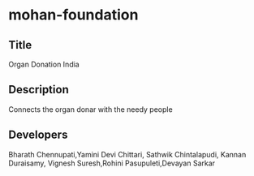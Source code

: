 # mohan-foundation
## Title 
   Organ Donation India
## Description 
   Connects the organ donar with the needy people
## Developers
   Bharath Chennupati,Yamini Devi Chittari, Sathwik Chintalapudi, Kannan Duraisamy, Vignesh Suresh,Rohini Pasupuleti,Devayan Sarkar